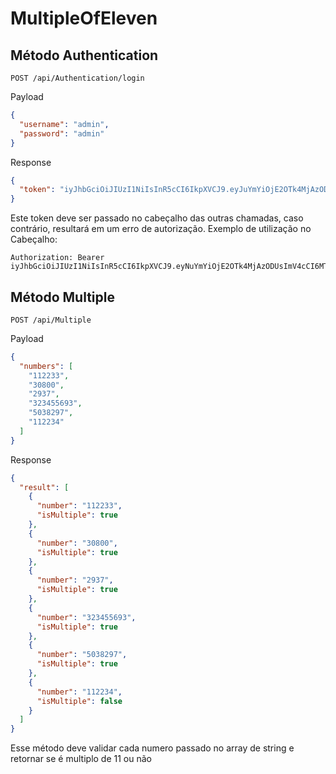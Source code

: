 # MultipleOfEleven
## Método Authentication

```http
POST /api/Authentication/login
```
Payload
```json
{
  "username": "admin",
  "password": "admin"
}
```
Response
```json
{
  "token": "iyJhbGciOiJIUzI1NiIsInR5cCI6IkpXVCJ9.eyJuYmYiOjE2OTk4MjAzODUsImV4cCI6MTY5OTgyMzk4NSwiaWF0IjoxNjk5ODIwMzg1fQ.rseRQerus0wcS77ztrxfM3KLd6d7O7yADQFhbHznkVc"
}
```
Este token deve ser passado no cabeçalho das outras chamadas, caso contrário, resultará em um erro de autorização. 
Exemplo de utilização no Cabeçalho:
```http
Authorization: Bearer iyJhbGciOiJIUzI1NiIsInR5cCI6IkpXVCJ9.eyNuYmYiOjE2OTk4MjAzODUsImV4cCI6MTY5OTgyMzk4NSwiaWF0IjoxNjk5ODIwMzg1fQ.rseRQerus0wcS77ztrxfM3KLd6d7O7yADQFhbHznkVc
```

## Método Multiple
```http
POST /api/Multiple
```
Payload
```json
{
  "numbers": [
    "112233",
    "30800",
    "2937",
    "323455693",
    "5038297",
    "112234"
  ]
}
```

Response
```json
{
  "result": [
    {
      "number": "112233",
      "isMultiple": true
    },
    {
      "number": "30800",
      "isMultiple": true
    },
    {
      "number": "2937",
      "isMultiple": true
    },
    {
      "number": "323455693",
      "isMultiple": true
    },
    {
      "number": "5038297",
      "isMultiple": true
    },
    {
      "number": "112234",
      "isMultiple": false
    }
  ]
}
```
Esse método deve validar cada numero passado no array de string e retornar se é multiplo de 11 ou não
